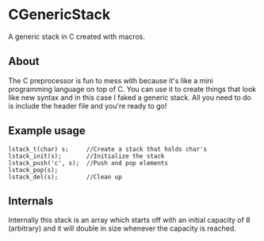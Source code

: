 CGenericStack
=============

A generic stack in C created with macros.

About
-----
The C preprocessor is fun to mess with because it's like a mini programming language on top of C. You can use it to create things that look like new syntax and in this case I faked a generic stack. All you need to do is include the header file and you're ready to go!

Example usage
--------------
```
lstack_t(char) s;     //Create a stack that holds char's
lstack_init(s);       //Initialize the stack
lstack_push('c', s);  //Push and pop elements
lstack_pop(s);
lstack_del(s);        //Clean up
```

Internals
----------
Internally this stack is an array which starts off with an initial capacity of 8 (arbitrary) and it will double in size whenever the capacity is reached.
